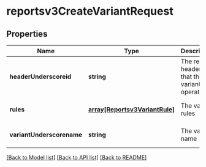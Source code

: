 # reportsv3CreateVariantRequest

## Properties
Name | Type | Description | Notes
------------ | ------------- | ------------- | -------------
**headerUnderscoreid** | **string** | The report header id that the variant operates on | [optional] [default to null]
**rules** | [**array[Reportsv3VariantRule]**](Reportsv3VariantRule.md) | The variant rules | [optional] [default to null]
**variantUnderscorename** | **string** | The variant name | [optional] [default to null]

[[Back to Model list]](../README.md#documentation-for-models) [[Back to API list]](../README.md#documentation-for-api-endpoints) [[Back to README]](../README.md)


